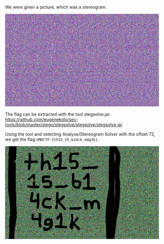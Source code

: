 We were given a picture, which was a stereogram.

![original imag](https://github.com/keyboard-monkeys/ctf-writeups/blob/main/2021-UMDCTF/data/magic.png)

The flag can be extracted with the tool stegsolve.jar. https://github.com/eugenekolo/sec-tools/blob/master/stego/stegsolve/stegsolve/stegsolve.jar

Using the tool and selecting Analyse/Stereogram Solver with the offset 72, we get the flag `UMDCTF-{th15_15_b14ck_m4g1k}`.

![flag](https://github.com/keyboard-monkeys/ctf-writeups/blob/main/2021-UMDCTF/data/magic_solve.png)
